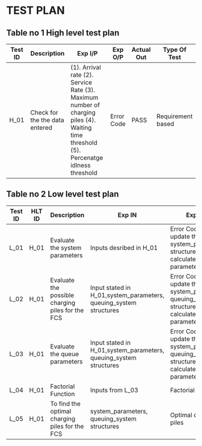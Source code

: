 # TEST PLAN

## Table no 1 High level test plan

| **Test ID** | **Description**                                              | **Exp I/P** | **Exp O/P** | **Actual Out** |**Type Of Test**  |    
|-------------|--------------------------------------------------------------|------------|-------------|----------------|------------------|
|  H_01   |Check for the the data entered|(1). Arrival rate (2). Service Rate (3). Maximum number of charging piles (4). Waiting time threshold (5). Percenatge idlness threshold| Error Code  |PASS|Requirement based |



## Table no 2 Low level test plan

| **Test ID** | **HLT ID** | **Description**                                              | **Exp IN** | **Exp OUT** | **Actual Out** |**Type Of Test**  |    
|-------------|-----|--------------------------------------------------------------|------------|-------------|----------------|------------------|
|  L_01       |H_01    |Evaluate the system parameters |Inputs desribed in H_01| Error Code and update the system_parameters structure from the calculated parameters| SUCCESS |Requirement based |
|  L_02    |H_01    |Evaluate the possible charging piles for the FCS|Input stated in H_01,system_parameters, queuing_system structures |Error Code and update the system_parameters, queuing_system structures from the calculated parameters|SUCCESS|Requirement based|
|  L_03       |H_01   |Evaluate the queue parameters  | Input stated in H_01,system_parameters, queuing_system structures|Error Code and update the system_parameters, queuing_system structures from the calculated parameters|SUCCESS|Requirement based|
|  L_04       |H_01   |Factorial Function|Inputs from L_03|Factorial of input|SUCCESS |Requirement based|
|  L_05       |H_01   |To find the optimal charging piles for the FCS|system_parameters, queuing_system structures|Optimal charging piles|SUCCESS |Requirement based|

